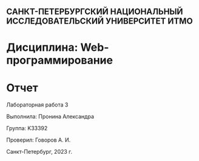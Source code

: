 ## САНКТ-ПЕТЕРБУРГСКИЙ НАЦИОНАЛЬНЫЙ ИССЛЕДОВАТЕЛЬСКИЙ УНИВЕРСИТЕТ ИТМО






# Дисциплина: Web-программирование


# Отчет 


Лабораторная работа 3 

Выполнила: Пронина Александра 

Группа: K33392 


Проверил: Говоров А. И. 




Санкт-Петербург, 2023 г.